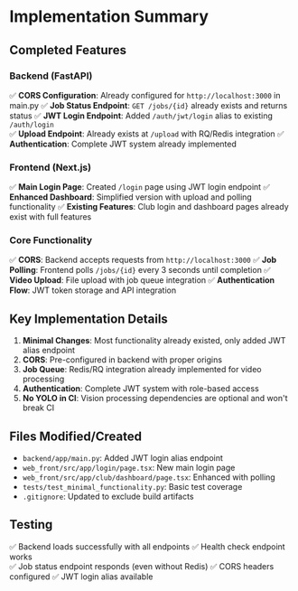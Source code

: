 # Implementation Summary

## Completed Features

### Backend (FastAPI)
✅ **CORS Configuration**: Already configured for `http://localhost:3000` in main.py
✅ **Job Status Endpoint**: `GET /jobs/{id}` already exists and returns status
✅ **JWT Login Endpoint**: Added `/auth/jwt/login` alias to existing `/auth/login`  
✅ **Upload Endpoint**: Already exists at `/upload` with RQ/Redis integration
✅ **Authentication**: Complete JWT system already implemented

### Frontend (Next.js)
✅ **Main Login Page**: Created `/login` page using JWT login endpoint
✅ **Enhanced Dashboard**: Simplified version with upload and polling functionality
✅ **Existing Features**: Club login and dashboard pages already exist with full features

### Core Functionality
✅ **CORS**: Backend accepts requests from `http://localhost:3000`
✅ **Job Polling**: Frontend polls `/jobs/{id}` every 3 seconds until completion
✅ **Video Upload**: File upload with job queue integration
✅ **Authentication Flow**: JWT token storage and API integration

## Key Implementation Details

1. **Minimal Changes**: Most functionality already existed, only added JWT alias endpoint
2. **CORS**: Pre-configured in backend with proper origins
3. **Job Queue**: Redis/RQ integration already implemented for video processing  
4. **Authentication**: Complete JWT system with role-based access
5. **No YOLO in CI**: Vision processing dependencies are optional and won't break CI

## Files Modified/Created
- `backend/app/main.py`: Added JWT login alias endpoint
- `web_front/src/app/login/page.tsx`: New main login page
- `web_front/src/app/club/dashboard/page.tsx`: Enhanced with polling
- `tests/test_minimal_functionality.py`: Basic test coverage
- `.gitignore`: Updated to exclude build artifacts

## Testing
✅ Backend loads successfully with all endpoints
✅ Health check endpoint works  
✅ Job status endpoint responds (even without Redis)
✅ CORS headers configured
✅ JWT login alias available